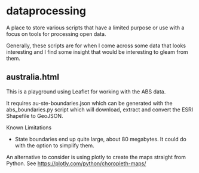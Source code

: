 dataprocessing
==============

A place to store various scripts that have a limited purpose or use with a 
focus on tools for processing open data.

Generally, these scripts are for when I come across some data that looks 
interesting and I find some insight that would be interesting to gleam from
them.


australia.html
--------------
This is a playground using Leaflet for working with the ABS data.

It requires au-ste-boundaries.json which can be generated with the
abs_boundaries.py script which will download, extract and convert the ESRI
Shapefile to GeoJSON.

Known Limitations
- State boundaries end up quite large, about 80 megabytes. It could do with
  the option to simplify them.

An alternative to consider is using plotly to create the maps straight from
Python. See https://plotly.com/python/choropleth-maps/
